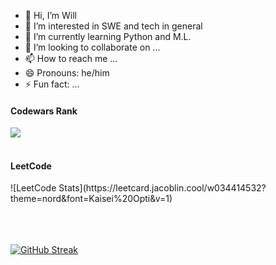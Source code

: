 - 👋 Hi, I’m Will
- 👀 I’m interested in SWE and tech in general
- 🌱 I’m currently learning Python and M.L.
- 💞️ I’m looking to collaborate on ...
- 📫 How to reach me ...
- 😄 Pronouns: he/him
- ⚡ Fun fact: ...

<h4>Codewars Rank</h4>
<img src="https://www.codewars.com/users/billfa/badges/large">
<br><br>

<h4>LeetCode</h4>
![LeetCode Stats](https://leetcard.jacoblin.cool/w034414532?theme=nord&font=Kaisei%20Opti&v=1)
<!---[![LeetCode Stats](https://leetcard.jacoblin.cool/w034414532)](https://leetcode.com/w034414532/)--->
<br><br>
<br><br>

[![GitHub Streak](https://github-readme-streak-stats-delta-lyart.vercel.app?user=w034414532&theme=transparent&date_format=j%20M%5B%20Y%5D)](https://git.io/streak-stats) 

<!---
w034414532/w034414532 is a ✨ special ✨ repository because its `README.md` (this file) appears on your GitHub profile.
You can click the Preview link to take a look at your changes.
--->
